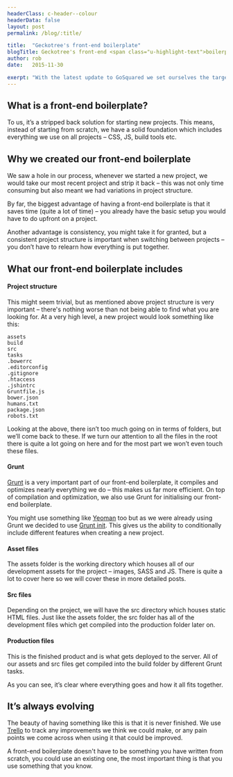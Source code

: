```yaml
---
headerClass: c-header--colour
headerData: false
layout: post
permalink: /blog/:title/

title:  "Geckotree's front-end boilerplate"
blogTitle: Geckotree's front-end <span class="u-highlight-text">boilerplate</span>
author: rob
date:   2015-11-30

exerpt: "With the latest update to GoSquared we set ourselves the target of achieving a smooth 60 frames per second for all the core UI and animation, across all devices."
---
```


## What is a front-end boilerplate?
To us, it’s a stripped back solution for starting new projects. This means, instead of starting from scratch, we have a solid foundation which includes everything we use on all projects – CSS, JS, build tools etc.

## Why we created our front-end boilerplate
We saw a hole in our process, whenever we started a new project, we would take our most recent project and strip it back – this was not only time consuming but also meant we had variations in project structure.

By far, the biggest advantage of having a front-end boilerplate is that it saves time (quite a lot of time) – you already have the basic setup you would have to do upfront on a project.  

Another advantage is consistency, you might take it for granted, but a consistent project structure is important when switching between projects – you don’t have to relearn how everything is put together.

## What our front-end boilerplate includes

#### Project structure
This might seem trivial, but as mentioned above project structure is very important – there's nothing worse than not being able to find what you are looking for. At a very high level, a new project would look something like this:

    assets
    build
    src
    tasks
    .bowerrc
    .editorconfig
    .gitignore
    .htaccess
    .jshintrc
    Gruntfile.js
    bower.json
    humans.txt
    package.json
    robots.txt

Looking at the above, there isn’t too much going on in terms of folders, but we’ll come back to these. If we turn our attention to all the files in the root there is quite a lot going on here and for the most part we won’t even touch these files.

#### Grunt
[Grunt](http://gruntjs.com/) is a very important part of our front-end boilerplate, it compiles and optimizes nearly everything we do – this makes us far more efficient. On top of compilation and optimization, we also use Grunt for initialising our front-end boilerplate.

You might use something like [Yeoman](http://yeoman.io/) too but as we were already using Grunt we decided to use [Grunt init](http://gruntjs.com/project-scaffolding). This gives us the ability to conditionally include different features when creating a new project.

#### Asset files
The assets folder is the working directory which houses all of our development assets for the project – images, SASS and JS. There is quite a lot to cover here so we will cover these in more detailed posts.

#### Src files
Depending on the project, we will have the src directory which houses static HTML files. Just like the assets folder, the src folder has all of the development files which get compiled into the production folder later on.

#### Production files
This is the finished product and is what gets deployed to the server. All of our assets and src files get compiled into the build folder by different Grunt tasks.

As you can see, it’s clear where everything goes and how it all fits together.

## It’s always evolving
The beauty of having something like this is that it is never finished. We use [Trello](https://trello.com/) to track any improvements we think we could make, or any pain points we come across when using it that could be improved.

A front-end boilerplate doesn't have to be something you have written from scratch, you could use an existing one, the most important thing is that you use something that you know.


